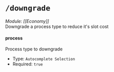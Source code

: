 # `/downgrade`
*Module: [[Economy]]*<br>
Downgrade a process type to reduce it's slot cost
#### process
Process type to downgrade
- Type: `Autocomplete Selection`
- Required: `true`